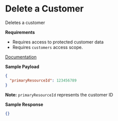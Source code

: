 # Delete a Customer

Deletes a customer

**Requirements**

- Requires access to protected customer data
- Requires `customers` access scope.

[Documentation](https://shopify.dev/docs/api/admin-rest/2023-01/resources/customer)

**Sample Payload**

```json
{
  "primaryResourceId": 123456789
}
```

**Note:** `primaryResourceId` represents the customer ID

**Sample Response**

```json
{}
```

